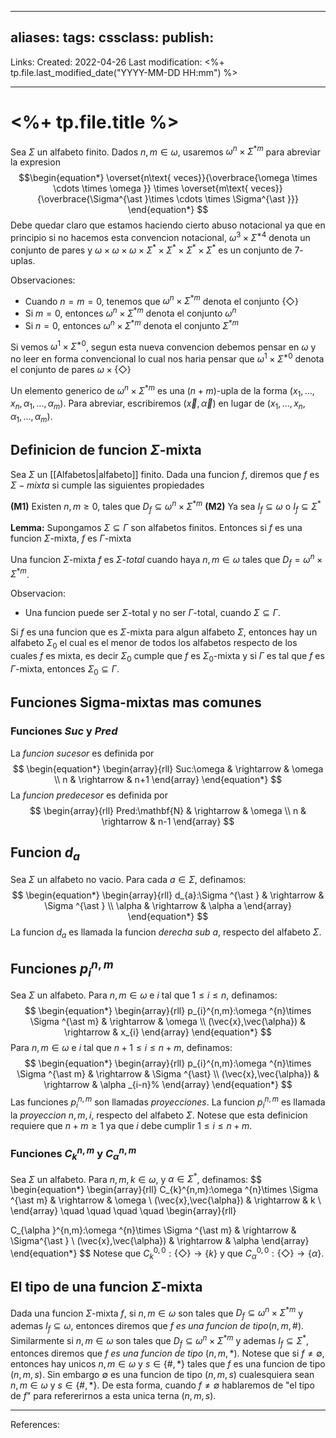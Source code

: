 
---
aliases: 
tags: 
cssclass: 
publish: 
---

Links: 
Created: 2022-04-26
Last modification: <%+ tp.file.last_modified_date("YYYY-MM-DD HH:mm") %>

---
# <%+ tp.file.title %>
Sea $\Sigma$ un alfabeto finito. Dados $n,m\in \omega$, usaremos $\omega ^{n}\times \Sigma ^{\ast m}$ para abreviar la expresion
$$\begin{equation*}
\overset{n\text{ veces}}{\overbrace{\omega \times \cdots \times \omega }}
\times
\overset{m\text{ veces}}{\overbrace{\Sigma^{\ast }\times \cdots \times \Sigma^{\ast }}}
\end{equation*}
$$
Debe quedar claro que estamos haciendo cierto abuso notacional ya que en principio si no hacemos esta convencion notacional, $\omega ^{3}\times \Sigma ^{\ast 4}$ denota un conjunto de pares y $\omega \times \omega \times \omega \times \Sigma^{\ast }\times \Sigma ^{\ast }\times \Sigma ^{\ast }\times \Sigma^{\ast }$ es un conjunto de $7$-uplas.

Observaciones:
* Cuando $n=m=0$, tenemos que $\omega ^{n}\times \Sigma ^{\ast m}$ denota el conjunto $\{\Diamond \}$
* Si $m=0$, entonces $\omega ^{n}\times \Sigma ^{\ast m}$ denota el conjunto $\omega ^{n}$
* Si $n=0$, entonces $\omega ^{n}\times \Sigma ^{\ast m}$ denota el conjunto$\ \Sigma ^{\ast m}$

Si vemos $\omega ^{1}\times \Sigma ^{\ast 0}$, segun esta nueva convencion debemos pensar en $\omega$ y no leer en forma convencional lo cual nos haria pensar que $\omega ^{1}\times \Sigma ^{\ast 0}$ denota el conjunto de pares $\omega \times \{\Diamond \}$

Un elemento generico de $\omega ^{n}\times \Sigma ^{\ast m}$ es una $(n+m)$-upla de la forma $(x_{1},...,x_{n},\alpha _{1},...,\alpha _{m})$. Para abreviar, escribiremos $(\vec{x},\vec{\alpha})$ en lugar de $(x_{1},...,x_{n},\alpha _{1},...,\alpha _{m})$.

## Definicion de funcion $\Sigma$-mixta
Sea $\Sigma$ un [[Alfabetos|alfabeto]] finito. Dada una funcion $f$, diremos que $f$ es $\Sigma-\textit{mixta}$ si cumple las siguientes propiedades

**(M1)** Existen $n,m\geq 0$, tales que $D_{f}\subseteq \omega ^{n}\times \Sigma ^{\ast m}$
**(M2)** Ya sea $I_{f}\subseteq \omega$ o $I_{f}\subseteq \Sigma ^{\ast}$

**Lemma:** Supongamos $\Sigma \subseteq \Gamma$ son alfabetos finitos. Entonces si $f$ es una funcion $\Sigma$-mixta, $f$ es $\Gamma$-mixta

Una funcion $\Sigma$-mixta $f$ es $\Sigma$-$\textit{total}$ cuando haya $n,m\in \omega$ tales que $D_{f}=\omega ^{n}\times \Sigma ^{\ast m}$.

Observacion:
* Una funcion puede ser $\Sigma$-total y no ser $\Gamma$-total, cuando $\Sigma \subseteq \Gamma$.

Si $f$ es una funcion que es $\Sigma$-mixta para algun alfabeto $\Sigma$, entonces hay un alfabeto $\Sigma _{0}$ el cual es el menor de todos los alfabetos respecto de los cuales $f$ es mixta, es decir $\Sigma _{0}$ cumple que $f$ es $\Sigma _{0}$-mixta y si $\Gamma$ es tal que $f$ es $\Gamma$-mixta, entonces $\Sigma _{0}\subseteq \Gamma$.

## Funciones Sigma-mixtas mas comunes
### Funciones $Suc$ y $Pred$

La $\textit{funcion sucesor}$ es definida por
$$
\begin{equation*}
\begin{array}{rll} 
Suc:\omega & \rightarrow & \omega \\ n & \rightarrow & n+1 \end{array} 
\end{equation*}
$$
La $\textit{funcion predecesor}$ es definida por
$$
\begin{array}{rll}
Pred:\mathbf{N} & \rightarrow & \omega \\
	n & \rightarrow & n-1
\end{array}
$$

## Funcion $d_{a}$
Sea $\Sigma$ un alfabeto no vacio. Para cada $a \in \Sigma$, definamos:
$$
\begin{equation*}
\begin{array}{rll}
d_{a}:\Sigma ^{\ast } & \rightarrow & \Sigma ^{\ast } \\ 
\alpha & \rightarrow & \alpha a
\end{array}
\end{equation*}
$$
La funcion $d_{a}$ es llamada la funcion $\textit{derecha sub } a$, respecto
del alfabeto $\Sigma$.

## Funciones $p_{i}^{n,m}$

Sea $\Sigma$ un alfabeto. 
Para $n,m\in \omega$ e $i$ tal que $1\leq i\leq n$, definamos:
$$
\begin{equation*}
\begin{array}{rll}
p_{i}^{n,m}:\omega ^{n}\times \Sigma ^{\ast m} & \rightarrow & \omega \\ 
(\vec{x},\vec{\alpha}) & \rightarrow & x_{i}
\end{array}
\end{equation*}
$$
Para $n,m\in \omega$ e $i$ tal que $n+1\leq i\leq n+m$, definamos:
$$
\begin{equation*}
\begin{array}{rll}
p_{i}^{n,m}:\omega ^{n}\times \Sigma ^{\ast m} & \rightarrow & \Sigma ^{\ast} \\ 
(\vec{x},\vec{\alpha}) & \rightarrow & \alpha _{i-n}%
\end{array}
\end{equation*}
$$
Las funciones $p_{i}^{n,m}$ son llamadas $\textit{proyecciones}$. La funcion $p_{i}^{n,m}$ es llamada la $\textit{proyeccion }n,m,i$, respecto del alfabeto $\Sigma$. 
Notese que esta definicion requiere que $n+m\geq 1$ ya que $i$ debe cumplir $1\leq i\leq n+m$.

### Funciones $C_{k}^{n,m}$ y $C_{\alpha }^{n,m}$
Sea $\Sigma$ un alfabeto. 
Para $n,m,k\in \omega$, y $\alpha \in \Sigma^{\ast }$, definamos:
$$
\begin{equation*}
\begin{array}{rll}
C_{k}^{n,m}:\omega ^{n}\times \Sigma ^{\ast m} & \rightarrow & \omega \\
(\vec{x},\vec{\alpha}) & \rightarrow & k \\
\end{array}
\quad \quad \quad \quad
\begin{array}{rll}

C_{\alpha }^{n,m}:\omega ^{n}\times \Sigma ^{\ast m} & \rightarrow & \Sigma^{\ast } \\ 
(\vec{x},\vec{\alpha}) & \rightarrow & \alpha
\end{array}
\end{equation*}
$$
Notese que $C_{k}^{0,0}:\{\Diamond \}\rightarrow \{k\}$ y que $C_{\alpha}^{0,0}:\{\Diamond \}\rightarrow \{\alpha \}$.

## El tipo de una funcion $\Sigma$-mixta
Dada una funcion $\Sigma$-mixta $f$, si $n,m\in \omega$ son tales que $D_{f}\subseteq \omega ^{n}\times \Sigma ^{\ast m}$ y ademas $I_{f}\subseteq \omega$, entonces diremos que $f \textit{ es una funcion de tipo} (n,m,\#)$. 
Similarmente si $n,m\in \omega$ son tales que $D_{f}\subseteq \omega^{n}\times \Sigma ^{\ast m}$ y ademas $I_{f}\subseteq \Sigma ^{\ast }$, entonces diremos que $f \textit{ es una funcion de tipo }(n,m,\ast )$.
Notese que si $f\neq \emptyset$, entonces hay unicos $n,m\in \omega$ y $s \in \{\#,\ast \}$ tales que $f$ es una funcion de tipo $(n,m,s)$. 
Sin embargo $\emptyset$ es una funcion de tipo $(n,m,s)$ cualesquiera sean $n,m\in \omega$ y $s\in \{\#,\ast \}$. 
De esta forma, cuando $f\neq \emptyset$ hablaremos de "el tipo de $f$" para refererirnos a esta unica terna $(n,m,s)$. 

---
References: 